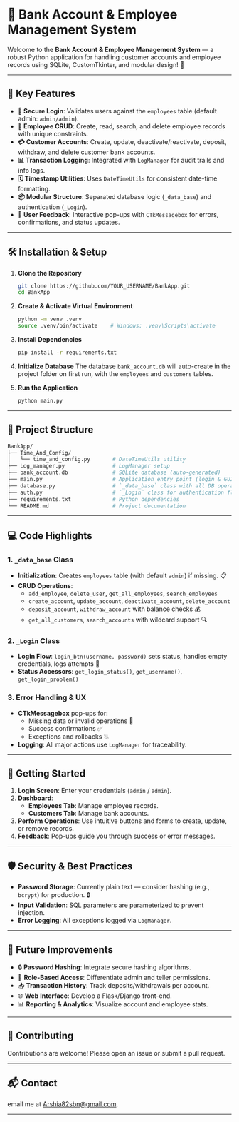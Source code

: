 # 🏦 Bank Account & Employee Management System

Welcome to the **Bank Account & Employee Management System** — a robust Python application for handling customer accounts and employee records using SQLite, CustomTkinter, and modular design! 🚀

---

## 🌟 Key Features

- **🔐 Secure Login**: Validates users against the `employees` table (default admin: `admin/admin`).
- **🏢 Employee CRUD**: Create, read, search, and delete employee records with unique constraints.
- **💳 Customer Accounts**: Create, update, deactivate/reactivate, deposit, withdraw, and delete customer bank accounts.
- **📊 Transaction Logging**: Integrated with `LogManager` for audit trails and info logs.
- **🗓️ Timestamp Utilities**: Uses `DateTimeUtils` for consistent date-time formatting.
- **📦 Modular Structure**: Separated database logic (`_data_base`) and authentication (`_Login`).
- **💬 User Feedback**: Interactive pop-ups with `CTkMessagebox` for errors, confirmations, and status updates.

---

## 🛠️ Installation & Setup

1. **Clone the Repository**
   ```bash
   git clone https://github.com/YOUR_USERNAME/BankApp.git
   cd BankApp
   ```

2. **Create & Activate Virtual Environment**
   ```bash
   python -m venv .venv
   source .venv/bin/activate    # Windows: .venv\Scripts\activate
   ```

3. **Install Dependencies**
   ```bash
   pip install -r requirements.txt
   ```

4. **Initialize Database**
   The database `bank_account.db` will auto-create in the project folder on first run, with the `employees` and `customers` tables.

5. **Run the Application**
   ```bash
   python main.py
   ```

---

## 📂 Project Structure

```bash
BankApp/
├── Time_And_Config/
│   └── time_and_config.py       # DateTimeUtils utility
├── Log_manager.py               # LogManager setup
├── bank_account.db              # SQLite database (auto-generated)
├── main.py                      # Application entry point (login & GUI setup)
├── database.py                  # `_data_base` class with all DB operations
├── auth.py                      # `_Login` class for authentication flow
├── requirements.txt             # Python dependencies
└── README.md                    # Project documentation
```

---

## 💻 Code Highlights

### 1. `_data_base` Class
- **Initialization**: Creates `employees` table (with default `admin`) if missing. 📋
- **CRUD Operations**:
  - `add_employee`, `delete_user`, `get_all_employees`, `search_employees`
  - `create_account`, `update_account`, `deactivate_account`, `delete_account`
  - `deposit_account`, `withdraw_account` with balance checks 💰
  - `get_all_customers`, `search_accounts` with wildcard support 🔍

### 2. `_Login` Class
- **Login Flow**: `login_btn(username, password)` sets status, handles empty credentials, logs attempts 🔐
- **Status Accessors**: `get_login_status()`, `get_username()`, `get_login_problem()`

### 3. Error Handling & UX
- **CTkMessagebox** pop-ups for:
  - Missing data or invalid operations 🚫
  - Success confirmations ✅
  - Exceptions and rollbacks 💥
- **Logging**: All major actions use `LogManager` for traceability.

---

## 🚀 Getting Started

1. **Login Screen**: Enter your credentials (`admin` / `admin`).
2. **Dashboard**:
   - **Employees Tab**: Manage employee records.
   - **Customers Tab**: Manage bank accounts.
3. **Perform Operations**: Use intuitive buttons and forms to create, update, or remove records.
4. **Feedback**: Pop-ups guide you through success or error messages.

---

## 🛡️ Security & Best Practices

- **Password Storage**: Currently plain text — consider hashing (e.g., `bcrypt`) for production. 🔒
- **Input Validation**: SQL parameters are parameterized to prevent injection.
- **Error Logging**: All exceptions logged via `LogManager`.

---

## 🌱 Future Improvements

- 🔒 **Password Hashing**: Integrate secure hashing algorithms.
- 🤖 **Role-Based Access**: Differentiate admin and teller permissions.
- 📥 **Transaction History**: Track deposits/withdrawals per account.
- 🌐 **Web Interface**: Develop a Flask/Django front-end.
- 📊 **Reporting & Analytics**: Visualize account and employee stats.

---

## 🤝 Contributing

Contributions are welcome! Please open an issue or submit a pull request.

---

## 📬 Contact

email me at [Arshia82sbn@gmail.com](mailto:Arshia82sbn@gmail.com).

---
